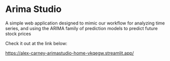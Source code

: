 # Arima Studio

A simple web application designed to mimic our workflow for analyzing time series, and using the ARIMA family of prediction models to predict future stock prices

Check it out at the link below:

https://alex-carney-arimastudio-home-vkqegw.streamlit.app/

